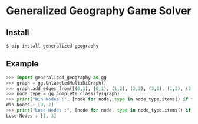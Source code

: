 # Generalized Geography Game Solver

## Install

```console
$ pip install generalized-geography
```

## Example

```python
>>> import generalized_geography as gg
>>> graph = gg.UnlabeledMultiDiGraph()
>>> graph.add_edges_from([(0,1), (0,1), (1,2), (2,3), (3,0), (1,2), (2,3), (0,2)])
>>> node_type = gg.complete_classify(graph)
>>> print("Win Nodes :", [node for node, type in node_type.items() if type == gg.WIN])
Win Nodes : [0, 2]
>>> print("Lose Nodes :", [node for node, type in node_type.items() if type == gg.LOSE])
Lose Nodes : [1, 3]
```
